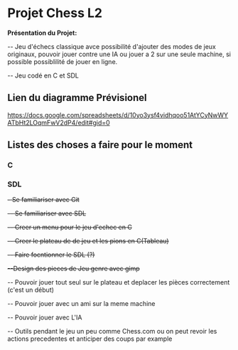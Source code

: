 # Projet Chess L2

**Présentation du Projet:**

-- Jeu d'échecs classique avce possibilité d'ajouter des modes de jeux originaux,
	pouvoir jouer contre une IA ou jouer a 2 sur une seule machine,
	si possible possiblilité de jouer en ligne.

-- Jeu codé en C et SDL

## Lien du diagramme Prévisionel
https://docs.google.com/spreadsheets/d/10yo3ysf4vidhqoo51AtYCyNwWYATbHt2LOqmFwV2dP4/edit#gid=0

## Listes des choses a faire pour le moment

### C


### SDL



~~- Se familiariser avec Git~~

~~-- Se familiariser avec SDL~~

~~-- Creer un menu pour le jeu d'echec en C~~

~~-- Creer le plateau de de jeu et les pions en C(Tableau)~~

~~-- Faire focntionner le SDL (?)~~

~~--Design des pieces de Jeu genre avec gimp~~

-- Pouvoir jouer tout seul sur le plateau et deplacer les pièces correctement (c'est un début)

-- Pouvoir jouer avec un ami sur la meme machine

-- Pouvoir jouer avec L'IA

-- Outils pendant le jeu un peu comme Chess.com ou on peut revoir les actions precedentes et anticiper des coups par example
